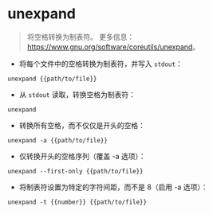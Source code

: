 # unexpand

> 将空格转换为制表符。
> 更多信息：<https://www.gnu.org/software/coreutils/unexpand>。

- 将每个文件中的空格转换为制表符，并写入 `stdout`：

`unexpand {{path/to/file}}`

- 从 `stdout` 读取，转换空格为制表符：

`unexpand`

- 转换所有空格，而不仅仅是开头的空格：

`unexpand -a {{path/to/file}}`

- 仅转换开头的空格序列（覆盖 -a 选项）：

`unexpand --first-only {{path/to/file}}`

- 将制表符设置为特定的字符间距，而不是 8（启用 -a 选项）：

`unexpand -t {{number}} {{path/to/file}}`